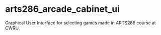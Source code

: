 # arts286_arcade_cabinet_ui
 Graphical User Interface for selecting games made in ARTS286 course at CWRU
